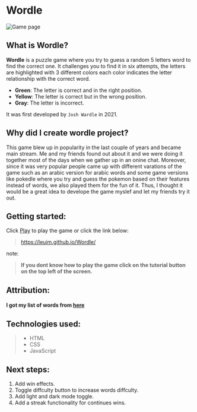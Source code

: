 # **Wordle** 
![Game page](https://i.imgur.com/3msrUXj.png)
## What is Wordle?
**Wordle** is a puzzle game where you try to guess a random 5 letters word to find the correct one. It challenges you to find it in six attempts, the letters are highlighted with 3 different colors each color indicates the letter relationship with the correct word. 
* **Green**: The letter is correct and in the right position.
* **Yellow**: The letter is correct but in the wrong position.
* **Gray**: The letter is incorrect.

It was first developed by `Josh Wardle` in 2021.
## Why did I create wordle project?

This game blew up in popularity in the last couple of years and became main stream. Me and my friends found out about it and we were doing it together most of the days when we gather up in an onine chat. Moreover, since it was very popular people came up with different varations of the game such as an arabic version for arabic words and some game versions like pokedle where you try and guess the pokemon based on their features instead of words, we also played them for the fun of it. Thus, I thought it would be a great idea to develope the game myslef and let my friends try it out.

## Getting started:

Click [Play](https://leuim.github.io/Wordle/) to play the game or click the link below:
>https://leuim.github.io/Wordle/

note:
> **If you dont know how to play the game click on the tutorial button on the top left of the screen.**

## Attribution:


#### I got my list of words from [**here**](https://gist.github.com/shmookey/b28e342e1b1756c4700f42f17102c2ff)

## Technologies used:
>* HTML
>* CSS
>* JavaScript

## Next steps:

1. Add win effects.
2. Toggle diffculty button to increase words diffculty.
3. Add light and dark mode toggle.
4. Add a streak functionality for continues wins.
